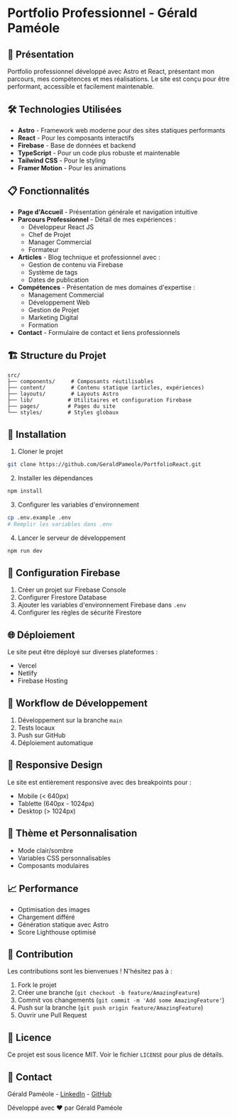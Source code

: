 # Portfolio Professionnel - Gérald Paméole

## 🚀 Présentation

Portfolio professionnel développé avec Astro et React, présentant mon parcours, mes compétences et mes réalisations. Le site est conçu pour être performant, accessible et facilement maintenable.

## 🛠️ Technologies Utilisées

- **Astro** - Framework web moderne pour des sites statiques performants
- **React** - Pour les composants interactifs
- **Firebase** - Base de données et backend
- **TypeScript** - Pour un code plus robuste et maintenable
- **Tailwind CSS** - Pour le styling
- **Framer Motion** - Pour les animations

## 📋 Fonctionnalités

- **Page d'Accueil** - Présentation générale et navigation intuitive
- **Parcours Professionnel** - Détail de mes expériences :
  - Développeur React JS
  - Chef de Projet
  - Manager Commercial
  - Formateur
- **Articles** - Blog technique et professionnel avec :
  - Gestion de contenu via Firebase
  - Système de tags
  - Dates de publication
- **Compétences** - Présentation de mes domaines d'expertise :
  - Management Commercial
  - Développement Web
  - Gestion de Projet
  - Marketing Digital
  - Formation
- **Contact** - Formulaire de contact et liens professionnels

## 🏗️ Structure du Projet

```
src/
├── components/     # Composants réutilisables
├── content/        # Contenu statique (articles, expériences)
├── layouts/        # Layouts Astro
├── lib/           # Utilitaires et configuration Firebase
├── pages/         # Pages du site
└── styles/        # Styles globaux
```

## 🚀 Installation

1. Cloner le projet
```bash
git clone https://github.com/GeraldPameole/PortfolioReact.git
```

2. Installer les dépendances
```bash
npm install
```

3. Configurer les variables d'environnement
```bash
cp .env.example .env
# Remplir les variables dans .env
```

4. Lancer le serveur de développement
```bash
npm run dev
```

## 📝 Configuration Firebase

1. Créer un projet sur Firebase Console
2. Configurer Firestore Database
3. Ajouter les variables d'environnement Firebase dans `.env`
4. Configurer les règles de sécurité Firestore

## 🌐 Déploiement

Le site peut être déployé sur diverses plateformes :
- Vercel
- Netlify
- Firebase Hosting

## 🔄 Workflow de Développement

1. Développement sur la branche `main`
2. Tests locaux
3. Push sur GitHub
4. Déploiement automatique

## 📱 Responsive Design

Le site est entièrement responsive avec des breakpoints pour :
- Mobile (< 640px)
- Tablette (640px - 1024px)
- Desktop (> 1024px)

## 🎨 Thème et Personnalisation

- Mode clair/sombre
- Variables CSS personnalisables
- Composants modulaires

## 📈 Performance

- Optimisation des images
- Chargement différé
- Génération statique avec Astro
- Score Lighthouse optimisé

## 🤝 Contribution

Les contributions sont les bienvenues ! N'hésitez pas à :
1. Fork le projet
2. Créer une branche (`git checkout -b feature/AmazingFeature`)
3. Commit vos changements (`git commit -m 'Add some AmazingFeature'`)
4. Push sur la branche (`git push origin feature/AmazingFeature`)
5. Ouvrir une Pull Request

## 📄 Licence

Ce projet est sous licence MIT. Voir le fichier `LICENSE` pour plus de détails.

## 👤 Contact

Gérald Paméole - [LinkedIn](votre-lien-linkedin) - [GitHub](https://github.com/GeraldPameole)

Développé avec ❤️ par Gérald Paméole
